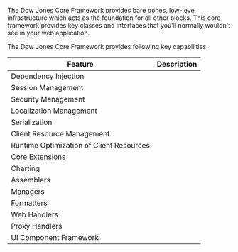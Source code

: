 The Dow Jones Core Framework provides bare bones, low-level infrastructure which acts as the foundation for all other blocks.
This core framework provides key classes and interfaces that you'll normally wouldn't see in your web application.

The Dow Jones Core Framework provides following key capabilities:


Feature																| Description
--------------------------------------------------------------------|---------------------------------------------------------------------------------------------
Dependency Injection												|
Session Management													|
Security Management													|
Localization Management												|
Serialization														|
Client Resource Management											|
Runtime Optimization of Client Resources							|
Core Extensions														|
Charting															|
Assemblers															|
Managers															|
Formatters															|	
Web Handlers														|	
Proxy Handlers														|
UI Component Framework												|